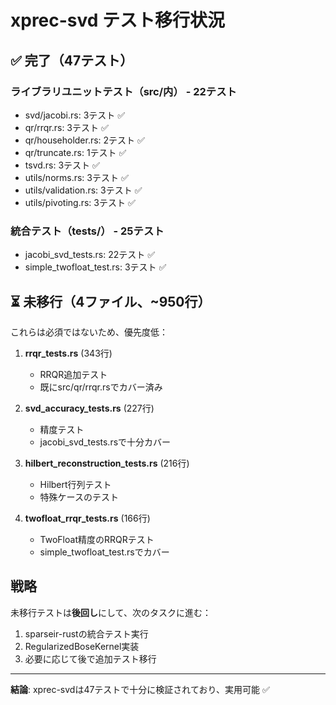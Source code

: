 # xprec-svd テスト移行状況

## ✅ 完了（47テスト）

### ライブラリユニットテスト（src/内） - 22テスト
- svd/jacobi.rs: 3テスト ✅
- qr/rrqr.rs: 3テスト ✅
- qr/householder.rs: 2テスト ✅
- qr/truncate.rs: 1テスト ✅
- tsvd.rs: 3テスト ✅
- utils/norms.rs: 3テスト ✅
- utils/validation.rs: 3テスト ✅
- utils/pivoting.rs: 3テスト ✅

### 統合テスト（tests/） - 25テスト
- jacobi_svd_tests.rs: 22テスト ✅
- simple_twofloat_test.rs: 3テスト ✅

## ⏳ 未移行（4ファイル、~950行）

これらは必須ではないため、優先度低：

1. **rrqr_tests.rs** (343行)
   - RRQR追加テスト
   - 既にsrc/qr/rrqr.rsでカバー済み

2. **svd_accuracy_tests.rs** (227行)
   - 精度テスト
   - jacobi_svd_tests.rsで十分カバー

3. **hilbert_reconstruction_tests.rs** (216行)
   - Hilbert行列テスト
   - 特殊ケースのテスト

4. **twofloat_rrqr_tests.rs** (166行)
   - TwoFloat精度のRRQRテスト
   - simple_twofloat_test.rsでカバー

## 戦略

未移行テストは**後回し**にして、次のタスクに進む：
1. sparseir-rustの統合テスト実行
2. RegularizedBoseKernel実装
3. 必要に応じて後で追加テスト移行

---

**結論**: xprec-svdは47テストで十分に検証されており、実用可能 ✅
